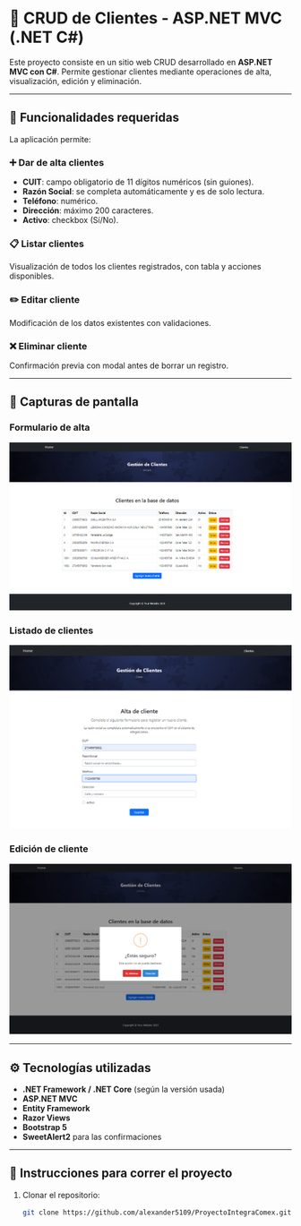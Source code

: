 # 🧾 CRUD de Clientes - ASP.NET MVC (.NET C#)

Este proyecto consiste en un sitio web CRUD desarrollado en **ASP.NET MVC con C#**. Permite gestionar clientes mediante operaciones de alta, visualización, edición y eliminación.

---

## 📌 Funcionalidades requeridas

La aplicación permite:

### ➕ Dar de alta clientes
- **CUIT**: campo obligatorio de 11 dígitos numéricos (sin guiones).
- **Razón Social**: se completa automáticamente y es de solo lectura.
- **Teléfono**: numérico.
- **Dirección**: máximo 200 caracteres.
- **Activo**: checkbox (Sí/No).

### 📋 Listar clientes
Visualización de todos los clientes registrados, con tabla y acciones disponibles.

### ✏️ Editar cliente
Modificación de los datos existentes con validaciones.

### ❌ Eliminar cliente
Confirmación previa con modal antes de borrar un registro.

---

## 📸 Capturas de pantalla

### Formulario de alta
![Formulario de alta](_screenshots/s1.PNG)

### Listado de clientes
![Listado de clientes](_screenshots/s2.PNG)

### Edición de cliente
![Edición de cliente](_screenshots/s3.PNG)

---

## ⚙️ Tecnologías utilizadas

- **.NET Framework / .NET Core** (según la versión usada)
- **ASP.NET MVC**
- **Entity Framework**
- **Razor Views**
- **Bootstrap 5**
- **SweetAlert2** para las confirmaciones

---

## 🚀 Instrucciones para correr el proyecto

1. Clonar el repositorio:
   ```bash
   git clone https://github.com/alexander5109/ProyectoIntegraComex.git
